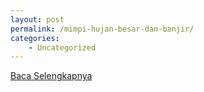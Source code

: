 ```yaml
---
layout: post
permalink: /mimpi-hujan-besar-dan-banjir/
categories:
    - Uncategorized
---
```


[Baca Selengkapnya](/01)